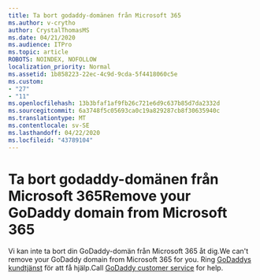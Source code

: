 ```yaml
---
title: Ta bort godaddy-domänen från Microsoft 365
ms.author: v-crytho
author: CrystalThomasMS
ms.date: 04/21/2020
ms.audience: ITPro
ms.topic: article
ROBOTS: NOINDEX, NOFOLLOW
localization_priority: Normal
ms.assetid: 1b858223-22ec-4c9d-9cda-5f4418060c5e
ms.custom:
- "27"
- "11"
ms.openlocfilehash: 13b3bfaf1af9fb26c721e6d9c637b85d7da2332d
ms.sourcegitcommit: 6a3748f5c05693ca0c19a829287cb8f30635940c
ms.translationtype: MT
ms.contentlocale: sv-SE
ms.lasthandoff: 04/22/2020
ms.locfileid: "43789104"
---
```

# <a name="remove-your-godaddy-domain-from-microsoft-365"></a><span data-ttu-id="4fc6d-102">Ta bort godaddy-domänen från Microsoft 365</span><span class="sxs-lookup"><span data-stu-id="4fc6d-102">Remove your GoDaddy domain from Microsoft 365</span></span>

<span data-ttu-id="4fc6d-103">Vi kan inte ta bort din GoDaddy-domän från Microsoft 365 åt dig.</span><span class="sxs-lookup"><span data-stu-id="4fc6d-103">We can't remove your GoDaddy domain from Microsoft 365 for you.</span></span> <span data-ttu-id="4fc6d-104">Ring [GoDaddys kundtjänst](https://aka.ms/contact-godaddy) för att få hjälp.</span><span class="sxs-lookup"><span data-stu-id="4fc6d-104">Call [GoDaddy customer service](https://aka.ms/contact-godaddy) for help.</span></span>
  